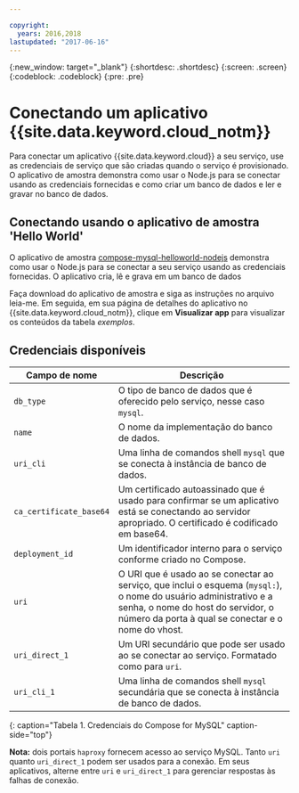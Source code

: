 ```yaml
---

copyright:
  years: 2016,2018
lastupdated: "2017-06-16"
---
```


{:new_window: target="_blank"}
{:shortdesc: .shortdesc}
{:screen: .screen}
{:codeblock: .codeblock}
{:pre: .pre}

# Conectando um aplicativo {{site.data.keyword.cloud_notm}}

Para conectar um aplicativo {{site.data.keyword.cloud}} a seu serviço, use as credenciais de serviço que são criadas quando o serviço é provisionado. O aplicativo de amostra demonstra como usar o Node.js para se conectar usando as credenciais fornecidas e como criar um banco de dados e ler e gravar no banco de dados.

## Conectando usando o aplicativo de amostra 'Hello World'

O aplicativo de amostra [compose-mysql-helloworld-nodejs](https://github.com/IBM-Bluemix/compose-mysql-helloworld-nodejs) demonstra como usar o Node.js para se conectar a seu serviço usando as credenciais fornecidas. O aplicativo cria, lê e grava em um banco de dados

Faça download do aplicativo de amostra e siga as instruções no arquivo leia-me. Em seguida, em sua página de detalhes do aplicativo no {{site.data.keyword.cloud_notm}}, clique em **Visualizar app** para visualizar os conteúdos da tabela *exemplos*.

## Credenciais disponíveis

Campo de nome|Descrição
----------|-----------
`db_type`|O tipo de banco de dados que é oferecido pelo serviço, nesse caso `mysql`.
`name`|O nome da implementação do banco de dados.
`uri_cli`|Uma linha de comandos shell `mysql` que se conecta à instância de banco de dados.
`ca_certificate_base64`|Um certificado autoassinado que é usado para confirmar se um aplicativo está se conectando ao servidor apropriado. O certificado é codificado em base64.
`deployment_id`|Um identificador interno para o serviço conforme criado no Compose.
`uri`|O URI que é usado ao se conectar ao serviço, que inclui o esquema (`mysql:`), o nome do usuário administrativo e a senha, o nome do host do servidor, o número da porta à qual se conectar e o nome do vhost.
`uri_direct_1`|Um URI secundário que pode ser usado ao se conectar ao serviço. Formatado como para `uri`.
`uri_cli_1`|Uma linha de comandos shell `mysql` secundária que se conecta à instância de banco de dados.
{: caption="Tabela 1. Credenciais do Compose for MySQL" caption-side="top"}

**Nota:** dois portais `haproxy` fornecem acesso ao serviço MySQL. Tanto `uri` quanto `uri_direct_1` podem ser usados para a conexão. Em seus aplicativos, alterne entre `uri` e `uri_direct_1` para gerenciar respostas às falhas de conexão.
